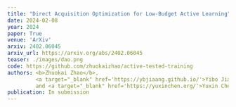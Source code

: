 ```yaml
---
title: "Direct Acquisition Optimization for Low-Budget Active Learning"
date: 2024-02-08
year: 2024
paper: True
venue: 'ArXiv'
arxiv: 2402.06045
arxiv_url: https://arxiv.org/abs/2402.06045
teaser: ./images/dao.png
code: https://github.com/zhuokaizhao/active-tested-training
authors: <b>Zhuokai Zhao</b>,
         <a target="_blank" href='https://ybjiaang.github.io/'>Yibo Jiang</a>,
         and <a target="_blank" href='https://yuxinchen.org/'>Yuxin Chen</a>
publication: In submission
---
```

